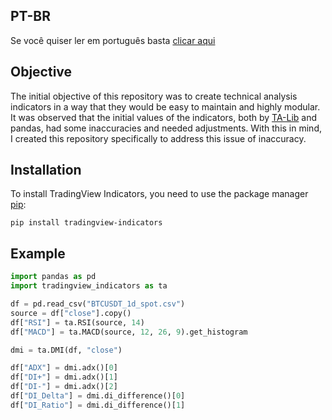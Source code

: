 ## PT-BR
Se você quiser ler em português basta [clicar aqui](https://github.com/m-marqx/TradingView-Indicators/blob/main/readme%20-%20pt-br.md)

## Objective

The initial objective of this repository was to create technical analysis indicators in a way that they would be easy to maintain and highly modular. It was observed that the initial values of the indicators, both by [TA-Lib](https://github.com/TA-Lib/ta-lib-python) and pandas, had some inaccuracies and needed adjustments. With this in mind, I created this repository specifically to address this issue of inaccuracy.

## Installation

To install TradingView Indicators, you need to use the package manager [pip](https://pip.pypa.io/en/stable/):

```
pip install tradingview-indicators
```


## Example

```python
import pandas as pd
import tradingview_indicators as ta

df = pd.read_csv("BTCUSDT_1d_spot.csv")
source = df["close"].copy()
df["RSI"] = ta.RSI(source, 14)
df["MACD"] = ta.MACD(source, 12, 26, 9).get_histogram

dmi = ta.DMI(df, "close")

df["ADX"] = dmi.adx()[0]
df["DI+"] = dmi.adx()[1]
df["DI-"] = dmi.adx()[2]
df["DI_Delta"] = dmi.di_difference()[0]
df["DI_Ratio"] = dmi.di_difference()[1]
```
